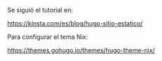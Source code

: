 Se siguió el tutorial en:

https://kinsta.com/es/blog/hugo-sitio-estatico/

Para configurar el tema Nix:

https://themes.gohugo.io/themes/hugo-theme-nix/

